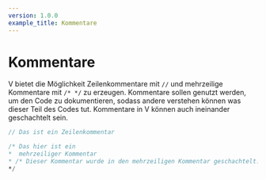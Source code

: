 ```yaml
---
version: 1.0.0
example_title: Kommentare
---
```


# Kommentare

V bietet die Möglichkeit Zeilenkommentare mit `//` und mehrzeilige Kommentare mit `/* */` zu erzeugen.
Kommentare sollen genutzt werden, um den Code zu dokumentieren, sodass andere verstehen können was dieser Teil des Codes tut.
Kommentare in V können auch ineinander geschachtelt sein.

```v
// Das ist ein Zeilenkommentar

/* Das hier ist ein
*  mehrzeiliger Kommentar
* /* Dieser Kommentar wurde in den mehrzeiligen Kommentar geschachtelt. */
*/
```
